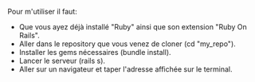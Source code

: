Pour m'utiliser il faut:
- Que vous ayez déjà installé "Ruby" ainsi que son extension "Ruby On Rails".
- Aller dans le repository que vous venez de cloner (cd "my_repo").
- Installer les gems nécessaires (bundle install).
- Lancer le serveur (rails s).
- Aller sur un navigateur et taper l'adresse affichée sur le terminal.
